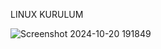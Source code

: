 LINUX KURULUM

![Screenshot 2024-10-20 191849](https://github.com/user-attachments/assets/153f9295-8420-46e2-b6d9-c3437f9fbfcb)
